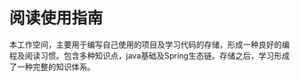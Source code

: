 
# 阅读使用指南

本工作空间，主要用于编写自己使用的项目及学习代码的存储，形成一种良好的编程及阅读习惯。包含多种知识点，java基础及Spring生态链。存储之后，学习形成了一种完整的知识体系。
